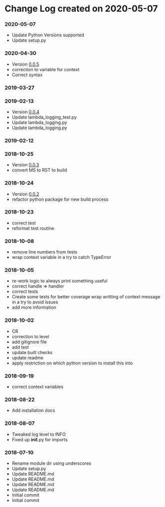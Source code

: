 # Change Log created on 2020-05-07

### 2020-05-07
  * Update Python Versions supported
  * Update setup.py

### 2020-04-30
  * Version [0.0.5](../../releases/tag/0.0.5)
  * correction to variable for context
  * Correct syntax

### 2019-03-27

### 2019-02-13
  * Version [0.0.4](../../releases/tag/0.0.4)
  * Update lambda_logging_test.py
  * Update lambda_logging.py
  * Update lambda_logging.py

### 2019-02-12

### 2018-10-25
  * Version [0.0.3](../../releases/tag/0.0.3)
  * convert MS to RST to build

### 2018-10-24
  * Version [0.0.2](../../releases/tag/0.0.2)
  * refactor python package for new build process

### 2018-10-23
  * correct test
  * reformat test routine

### 2018-10-08
  * remove line numbers from tests
  * wrap context variable in a try to catch TypeError

### 2018-10-05
  * re-work logic to always print something useful
  * correct handle => handler
  * correct tests
  * Create some tests for better coverage wrap writting of context message in a try to avoid issues
  * add more information

### 2018-10-02
  * CR
  * correction to level
  * add gitignore file
  * add test
  * update built checks
  * update readme
  * apply restriction on which python version to install this into

### 2018-09-19
  * correct context variables

### 2018-08-22
  * Add installation docs

### 2018-08-07
  * Tweaked log level to INFO
  * Fixed up __init__.py for imports

### 2018-07-10
  * Rename module dir using underscores
  * Update setup.py
  * Update README.md
  * Update README.md
  * Update README.md
  * Update README.md
  * Initial commit
  * Initial commit
